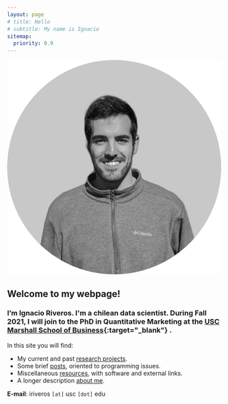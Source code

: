 ```yaml
---
layout: page
# title: Hello
# subtitle: My name is Ignacio
sitemap:
  priority: 0.9
---
```


<img src="/assets/images/profile-pic.png" id="about-img">

## Welcome to my webpage!
### I’m Ignacio Riveros. I'm a chilean data scientist. During Fall 2021, I will join to the PhD in Quantitative Marketing at the [USC Marshall School of Business](https://www.marshall.usc.edu){:target="_blank"} . 

<!-- Descripción sobre mis research interests -->

In this site you will find: 
- My current and past [research projects]({{site.baseurl}}/research). 
- Some brief [posts]({{site.baseurl}}/posts), oriented to programming issues. 
- Miscellaneous [resources]({{site.baseurl}}/resources), with software and external links.
- A longer description [about me]({{site.baseurl}}/about).

**E-mail**: iriveros `[at]` usc `[dot]` edu
